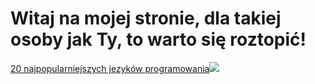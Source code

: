 # Witaj na mojej stronie, dla takiej osoby jak Ty, to warto się roztopić!
[20 najpopularniejszych jezyków programowania](../jezyki_programowania)![](https://images.emojiterra.com/google/android-12l/512px/2603.png)